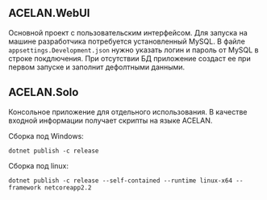 ## ACELAN.WebUI

Основной проект с пользовательским интерфейсом.
Для запуска на машине разработчика потребуется установленный MySQL.
В файле `appsettings.Development.json` нужно указать логин и пароль от MySQL в строке покдлючения.
При отсутствии БД приложение создаст ее при первом запуске и заполнит дефолтными данными. 

## ACELAN.Solo

Консольное приложение для отдельного использования. В качестве входной информации получает скрипты на языке ACELAN.

Сборка под Windows:

`dotnet publish -c release`

Сборка под linux:

`dotnet publish -c release --self-contained --runtime linux-x64 --framework netcoreapp2.2`

